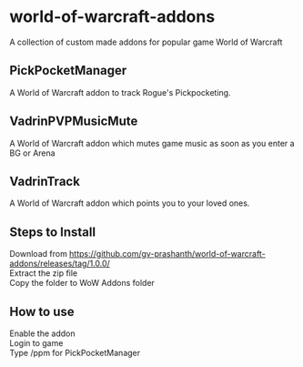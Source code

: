 # world-of-warcraft-addons
A collection of custom made addons for popular game World of Warcraft

## PickPocketManager
A World of Warcraft addon to track Rogue's Pickpocketing.

## VadrinPVPMusicMute
A World of Warcraft addon which mutes game music as soon as you enter a BG or Arena

## VadrinTrack
A World of Warcraft addon which points you to your loved ones.
 
## Steps to Install
Download from https://github.com/gv-prashanth/world-of-warcraft-addons/releases/tag/1.0.0/ <br />
Extract the zip file <br />
Copy the folder to WoW Addons folder

## How to use
Enable the addon <br />
Login to game <br />
Type /ppm for PickPocketManager
